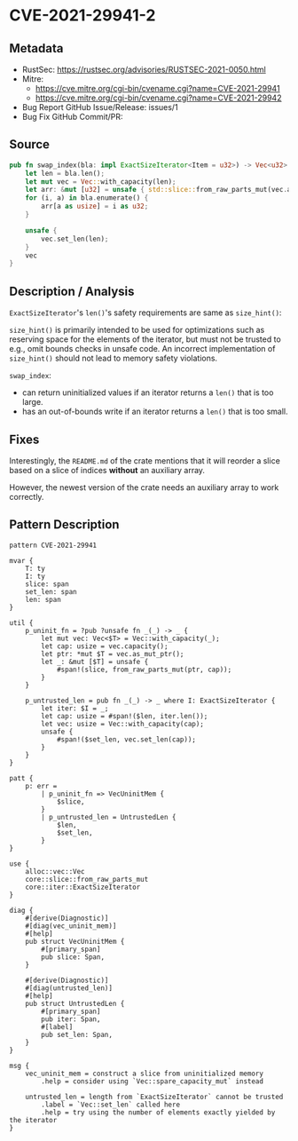 # CVE-2021-29941-2

## Metadata

- RustSec: https://rustsec.org/advisories/RUSTSEC-2021-0050.html
- Mitre:
  - https://cve.mitre.org/cgi-bin/cvename.cgi?name=CVE-2021-29941
  - https://cve.mitre.org/cgi-bin/cvename.cgi?name=CVE-2021-29942
- Bug Report GitHub Issue/Release: issues/1
- Bug Fix GitHub Commit/PR:

## Source

```rust
pub fn swap_index(bla: impl ExactSizeIterator<Item = u32>) -> Vec<u32> {
    let len = bla.len();
    let mut vec = Vec::with_capacity(len);
    let arr: &mut [u32] = unsafe { std::slice::from_raw_parts_mut(vec.as_mut_ptr(), bla.len()) };
    for (i, a) in bla.enumerate() {
        arr[a as usize] = i as u32;
    }

    unsafe {
        vec.set_len(len);
    }
    vec
}

```

## Description / Analysis

`ExactSizeIterator`'s `len()`'s safety requirements are same as `size_hint()`:

`size_hint()` is primarily intended to be used for optimizations such as reserving space for the elements of the iterator, but must not be trusted to e.g., omit bounds checks in unsafe code. An incorrect implementation of `size_hint()` should not lead to memory safety violations.

`swap_index`:

- can return uninitialized values if an iterator returns a `len()` that is too large.
- has an out-of-bounds write if an iterator returns a `len()` that is too small.

## Fixes

Interestingly, the `README.md` of the crate mentions that it will reorder a slice based on a slice of indices **without** an auxiliary array.

However, the newest version of the crate needs an auxiliary array to work correctly.

## Pattern Description

````rpl
pattern CVE-2021-29941

mvar {
    T: ty
    I: ty
    slice: span
    set_len: span
    len: span
}

util {
    p_uninit_fn = ?pub ?unsafe fn _(_) -> _ {
        let mut vec: Vec<$T> = Vec::with_capacity(_);
        let cap: usize = vec.capacity();
        let ptr: *mut $T = vec.as_mut_ptr();
        let _: &mut [$T] = unsafe { 
            #span!(slice, from_raw_parts_mut(ptr, cap));
        }
    }
    
    p_untrusted_len = pub fn _(_) -> _ where I: ExactSizeIterator {
        let iter: $I = _;
        let cap: usize = #span!($len, iter.len());
        let vec: usize = Vec::with_capacity(cap);
        unsafe {
            #span!($set_len, vec.set_len(cap));
        }
    }
}

patt {
    p: err = 
        | p_uninit_fn => VecUninitMem {
            $slice,
        }
        | p_untrusted_len = UntrustedLen {
            $len,
            $set_len,
        }
}

use {
    alloc::vec::Vec
    core::slice::from_raw_parts_mut
    core::iter::ExactSizeIterator
}

diag {
    #[derive(Diagnostic)]
    #[diag(vec_uninit_mem)]
    #[help]
    pub struct VecUninitMem {
        #[primary_span]
        pub slice: Span,
    }

    #[derive(Diagnostic)]
    #[diag(untrusted_len)]
    #[help]
    pub struct UntrustedLen {
        #[primary_span]
        pub iter: Span,
        #[label]
        pub set_len: Span,
    }
}

msg {
    vec_uninit_mem = construct a slice from uninitialized memory
        .help = consider using `Vec::spare_capacity_mut` instead

    untrusted_len = length from `ExactSizeIterator` cannot be trusted
        .label = `Vec::set_len` called here
        .help = try using the number of elements exactly yielded by the iterator
}
````
